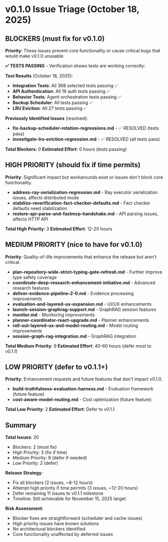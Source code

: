 # v0.1.0 Issue Triage (October 18, 2025)

## BLOCKERS (must fix for v0.1.0)
**Priority**: These issues prevent core functionality or cause critical bugs that would make v0.1.0 unusable.

**✅ TESTS PASSING** - Verification shows tests are working correctly:

**Test Results** (October 18, 2025):
- **Integration Tests**: All 368 selected tests passing ✅
- **API Authentication**: All 19 auth tests passing ✅
- **Behavior Tests**: Agent orchestration tests passing ✅
- **Backup Scheduler**: All tests passing ✅
- **LRU Eviction**: All 27 tests passing ✅

**Previously Identified Issues** (resolved):
- **fix-backup-scheduler-rotation-regressions.md** - ✅ RESOLVED (tests pass)
- **investigate-lru-eviction-regression.md** - ✅ RESOLVED (all tests pass)

**Total Blockers**: 0
**Estimated Effort**: 0 hours (tests passing)

## HIGH PRIORITY (should fix if time permits)
**Priority**: Significant impact but workarounds exist or issues don't block core functionality.

- **address-ray-serialization-regression.md** - Ray executor serialization issues, affects distributed mode
- **stabilize-reverification-fact-checker-defaults.md** - Fact checker defaults need stabilization
- **restore-api-parse-and-fastmcp-handshake.md** - API parsing issues, affects HTTP API

**Total High Priority**: 3
**Estimated Effort**: 12-20 hours

## MEDIUM PRIORITY (nice to have for v0.1.0)
**Priority**: Quality-of-life improvements that enhance the release but aren't critical.

- **plan-repository-wide-strict-typing-gate-refresh.md** - Further improve type safety coverage
- **coordinate-deep-research-enhancement-initiative.md** - Advanced research features
- **deliver-evidence-pipeline-2-0.md** - Evidence processing improvements
- **evaluation-and-layered-ux-expansion.md** - UI/UX enhancements
- **launch-session-graphrag-support.md** - GraphRAG session features
- **monitor.md** - Monitoring improvements
- **planner-coordinator-react-upgrade.md** - Planner enhancements
- **roll-out-layered-ux-and-model-routing.md** - Model routing improvements
- **session-graph-rag-integration.md** - GraphRAG integration

**Total Medium Priority**: 9
**Estimated Effort**: 40-60 hours (defer most to v0.1.1)

## LOW PRIORITY (defer to v0.1.1+)
**Priority**: Enhancement requests and future features that don't impact v0.1.0.

- **build-truthfulness-evaluation-harness.md** - Evaluation framework (future feature)
- **cost-aware-model-routing.md** - Cost optimization (future feature)

**Total Low Priority**: 2
**Estimated Effort**: Defer to v0.1.1

## Summary

**Total Issues**: 20
- Blockers: 2 (must fix)
- High Priority: 3 (fix if time)
- Medium Priority: 9 (defer if needed)
- Low Priority: 2 (defer)

**Release Strategy**:
- Fix all blockers (2 issues, ~8-12 hours)
- Attempt high priority if time permits (3 issues, ~12-20 hours)
- Defer remaining 11 issues to v0.1.1 milestone
- Timeline: Still achievable for November 15, 2025 target

**Risk Assessment**:
- Blocker fixes are straightforward (scheduler and cache issues)
- High priority issues have known solutions
- No architectural blockers identified
- Core functionality unaffected by deferred issues
